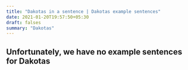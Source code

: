 ```yaml
---
title: "Dakotas in a sentence | Dakotas example sentences"
date: 2021-01-20T19:57:50+05:30
draft: falses
summary: "Dakotas"
---
```

## Unfortunately, we have no example sentences for Dakotas                 
